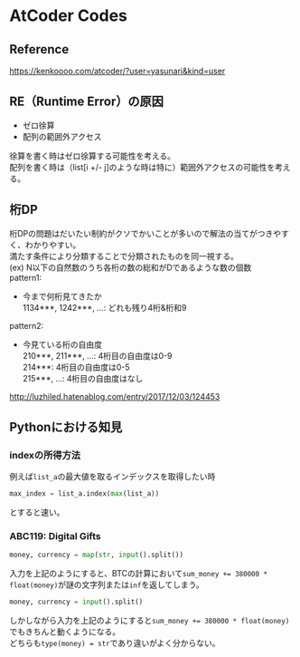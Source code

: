 # AtCoder Codes
## Reference
https://kenkoooo.com/atcoder/?user=yasunari&kind=user

## RE（Runtime Error）の原因
- ゼロ徐算  
- 配列の範囲外アクセス  

徐算を書く時はゼロ徐算する可能性を考える。  
配列を書く時は（list[i +/- j]のような時は特に）範囲外アクセスの可能性を考える。

## 桁DP
桁DPの問題はだいたい制約がクソでかいことが多いので解法の当てがつきやすく、わかりやすい。  
満たす条件により分類することで分類されたものを同一視する。  
(ex) N以下の自然数のうち各桁の数の総和がDであるような数の個数  
pattern1:  
- 今まで何桁見てきたか  
  1134***, 1242***, ...: どれも残り4桁&桁和9  

pattern2:  
- 今見ている桁の自由度  
  210***, 211***, ...: 4桁目の自由度は0-9  
  214***: 4桁目の自由度は0-5  
  215***, ...: 4桁目の自由度はなし  

http://luzhiled.hatenablog.com/entry/2017/12/03/124453

## Pythonにおける知見
### indexの所得方法
例えば`list_a`の最大値を取るインデックスを取得したい時  
```python
max_index = list_a.index(max(list_a))
```
とすると速い。

### ABC119: Digital Gifts
```python
money, currency = map(str, input().split())
```
入力を上記のようにすると、BTCの計算において`sum_money += 380000 * float(money)`が謎の文字列または`inf`を返してしまう。  
```python
money, currency = input().split()
```
しかしながら入力を上記のようにすると`sum_money += 380000 * float(money)`でもきちんと動くようになる。  
どちらも`type(money) = str`であり違いがよく分からない。
